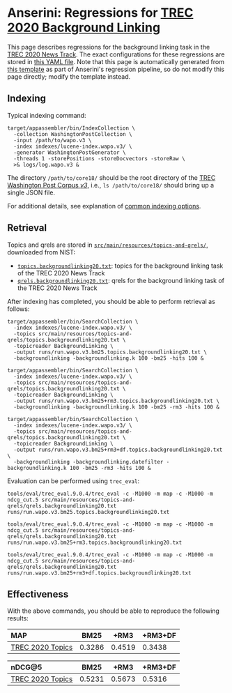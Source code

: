 # Anserini: Regressions for [TREC 2020 Background Linking](http://trec-news.org/)

This page describes regressions for the background linking task in the [TREC 2020 News Track](http://trec-news.org/).
The exact configurations for these regressions are stored in [this YAML file](../src/main/resources/regression/backgroundlinking20.yaml).
Note that this page is automatically generated from [this template](../src/main/resources/docgen/templates/backgroundlinking20.template) as part of Anserini's regression pipeline, so do not modify this page directly; modify the template instead.

## Indexing

Typical indexing command:

```
target/appassembler/bin/IndexCollection \
  -collection WashingtonPostCollection \
  -input /path/to/wapo.v3 \
  -index indexes/lucene-index.wapo.v3/ \
  -generator WashingtonPostGenerator \
  -threads 1 -storePositions -storeDocvectors -storeRaw \
  >& logs/log.wapo.v3 &
```

The directory `/path/to/core18/` should be the root directory of the [TREC Washington Post Corpus *v3*](https://trec.nist.gov/data/wapost/), i.e., `ls /path/to/core18/`
should bring up a single JSON file.

For additional details, see explanation of [common indexing options](common-indexing-options.md).

## Retrieval

Topics and qrels are stored in [`src/main/resources/topics-and-qrels/`](../src/main/resources/topics-and-qrels/), downloaded from NIST:

+ [`topics.backgroundlinking20.txt`](../src/main/resources/topics-and-qrels/topics.backgroundlinking20.txt): topics for the background linking task of the TREC 2020 News Track
+ [`qrels.backgroundlinking20.txt`](../src/main/resources/topics-and-qrels/qrels.backgroundlinking20.txt): qrels for the background linking task of the TREC 2020 News Track

After indexing has completed, you should be able to perform retrieval as follows:

```
target/appassembler/bin/SearchCollection \
  -index indexes/lucene-index.wapo.v3/ \
  -topics src/main/resources/topics-and-qrels/topics.backgroundlinking20.txt \
  -topicreader BackgroundLinking \
  -output runs/run.wapo.v3.bm25.topics.backgroundlinking20.txt \
  -backgroundlinking -backgroundlinking.k 100 -bm25 -hits 100 &

target/appassembler/bin/SearchCollection \
  -index indexes/lucene-index.wapo.v3/ \
  -topics src/main/resources/topics-and-qrels/topics.backgroundlinking20.txt \
  -topicreader BackgroundLinking \
  -output runs/run.wapo.v3.bm25+rm3.topics.backgroundlinking20.txt \
  -backgroundlinking -backgroundlinking.k 100 -bm25 -rm3 -hits 100 &

target/appassembler/bin/SearchCollection \
  -index indexes/lucene-index.wapo.v3/ \
  -topics src/main/resources/topics-and-qrels/topics.backgroundlinking20.txt \
  -topicreader BackgroundLinking \
  -output runs/run.wapo.v3.bm25+rm3+df.topics.backgroundlinking20.txt \
  -backgroundlinking -backgroundlinking.datefilter -backgroundlinking.k 100 -bm25 -rm3 -hits 100 &
```

Evaluation can be performed using `trec_eval`:

```
tools/eval/trec_eval.9.0.4/trec_eval -c -M1000 -m map -c -M1000 -m ndcg_cut.5 src/main/resources/topics-and-qrels/qrels.backgroundlinking20.txt runs/run.wapo.v3.bm25.topics.backgroundlinking20.txt

tools/eval/trec_eval.9.0.4/trec_eval -c -M1000 -m map -c -M1000 -m ndcg_cut.5 src/main/resources/topics-and-qrels/qrels.backgroundlinking20.txt runs/run.wapo.v3.bm25+rm3.topics.backgroundlinking20.txt

tools/eval/trec_eval.9.0.4/trec_eval -c -M1000 -m map -c -M1000 -m ndcg_cut.5 src/main/resources/topics-and-qrels/qrels.backgroundlinking20.txt runs/run.wapo.v3.bm25+rm3+df.topics.backgroundlinking20.txt
```

## Effectiveness

With the above commands, you should be able to reproduce the following results:

| MAP                                                                                                          | BM25      | +RM3      | +RM3+DF   |
|:-------------------------------------------------------------------------------------------------------------|-----------|-----------|-----------|
| [TREC 2020 Topics](../src/main/resources/topics-and-qrels/topics.backgroundlinking20.txt)                    | 0.3286    | 0.4519    | 0.3438    |


| nDCG@5                                                                                                       | BM25      | +RM3      | +RM3+DF   |
|:-------------------------------------------------------------------------------------------------------------|-----------|-----------|-----------|
| [TREC 2020 Topics](../src/main/resources/topics-and-qrels/topics.backgroundlinking20.txt)                    | 0.5231    | 0.5673    | 0.5316    |

